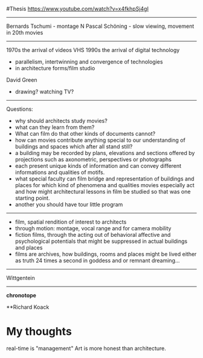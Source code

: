 
#Thesis
https://www.youtube.com/watch?v=x4fkhpSj4gI

---

Bernards Tschumi - montage
N
Pascal Schöning - slow viewing, movement in 20th movies

---
1970s the arrival of videos
VHS
1990s the arrival of digital technology
- parallelism, intertwinning and convergence of technologies
- in architecture forms/film studio

David Green
- drawing? watching TV?

---
Questions:
- why should architects study movies?
- what can they learn from them?
- What can film do that other kinds of documents cannot?
- how can movies contribute anything special to our understanding of buildings and spaces which after all stand still?
- a building may be recorded by plans, elevations and sections offered by projections such as axonometric, perspectives or photographs
- each present unique kinds of information and can convey different informations and qualities of motifs.
- what special faculty can film bridge and representation of buildings and places for which kind of phenomena and qualities movies especially act and how might architectural lessons in film be studied so that was one starting point.
- another you should have tour little program
- ---

- film, spatial rendition of interest to architects 
- through motion: montage, vocal range and for camera mobility
- fiction films, through the acting out of behavioral affective and psychological potentials that might be suppressed in actual buildings and places
- films are archives, how buildings, rooms and places might be lived either as truth 24 times a second in goddess and or remnant dreaming...
---
Wittgentein

---
**chronotope**
 

**Richard Koack



# My thoughts
real-time is "management"
Art is more honest than architecture.